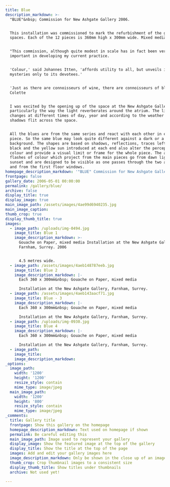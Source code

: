 ```yaml
---
title: Blue
description_markdown: >-
  "BLUE"&nbsp; Commission for New Ashgate Gallery 2006.


  This installation was commissioned to mark the refurbishment of the gallery
  spaces. Each of the 12 pieces is 360mm high x 300mm wide. Mixed media.


  "This commission, although quite modest in scale has in fact been very
  important in developing my current practice.


  'Colour,' said Johannes Itten, 'affords utility to all, but unveils its deeper
  mysteries only to its devotees.'


  'Just as there are connoisseurs of wine, there are connoisseurs of blue.'
  Colette


  I was excited by the opening up of the space at the New Ashgate Gallery and
  particularly the way the light reverberates around the atrium. The light
  changes at different times of day, year and according to the weather and
  shadows flit across the space.


  All the blues are from the same series and react with each other in each
  piece. So the same blue may look quite different against a dark or a lighter
  background. The shapes are based on shadows, reflections, traces left. The
  black and the yellow sun introduced at each end also alter the perception of
  colour and provide a visual limit or frame for the whole piece. The additional
  flashes of colour which project from the main pieces go from dawn light to
  sunset and are designed to be visible as one passes through the two archways
  and from the first floor windows.
homepage_description_markdown: '"BLUE" Commission for New Ashgate Gallery.'
frontpage: false
gallery_date: 2006-05-01 00:00:00
permalink: /gallery/blue/
archive: false
display_title: true
display_image: true
main_image_path: /assets/images/4ae99d6940235.jpg
main_image_caption:
thumb_crop: true
display_thumb_title: true
images:
  - image_path: /uploads/img-0494.jpg
    image_title: Blue 1
    image_description_markdown: >-
      Gouache on Paper, mixed media Installation at the New Ashgate Gallery,
      Farnham, Surrey. 2006


      4.5 metres wide.
  - image_path: /assets/images/4aeb148787eeb.jpg
    image_title: Blue 2
    image_description_markdown: |-
      Each 360 x 300mm&nbsp; Gouache on Paper, mixed media

      Installation at the New Ashgate Gallery, Farnham, Surrey.
  - image_path: /assets/images/4aeb143aacf71.jpg
    image_title: Blue - 3
    image_description_markdown: |-
      Each 360 x 300mm&nbsp; Gouache on Paper, mixed media

      Installation at the New Ashgate Gallery, Farnham, Surrey.
  - image_path: /uploads/img-0930.jpg
    image_title: Blue 4
    image_description_markdown: |-
      Each 360 x 300mm&nbsp; Gouache on Paper, mixed media

      Installation at the New Ashgate Gallery, Farnham, Surrey.
  - image_path:
    image_title:
    image_description_markdown:
_options:
  image_path:
    width: '1200'
    height: '1200'
    resize_style: contain
    mime_type: image/jpeg
  main_image_path:
    width: '1200'
    height: '800'
    resize_style: contain
    mime_type: image/jpeg
_comments:
  title: Gallery title
  frontpage: Show this gallery on the homepage
  homepage_description_markdown: Text used on homepage if shown
  permalink: Be careful editing this
  main_image_path: Image used to represent your gallery
  display_image: Show the featured image at the top of the gallery
  display_title: Show the title at the top of the page
  images: Add and edit your gallery images here
  image_description_markdown: Only be shown in the close up of an image
  thumb_crop: Crop thumbnail images to a consistent size
  display_thumb_title: Show titles under thumbnails
  archive: Not used yet!

---
```


